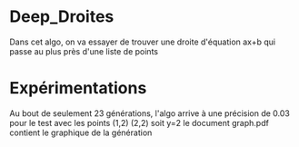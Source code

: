 # Deep_Droites
Dans cet algo, on va essayer de trouver une droite d'équation ax+b qui passe au plus près d'une liste de points
# Expérimentations
Au bout de seulement 23 générations, l'algo arrive à une précision de 0.03 pour le test avec les points (1,2) (2,2) soit y=2 le document graph.pdf contient le graphique de la génération
